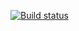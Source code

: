 [![Build status](https://ci.appveyor.com/api/projects/status/i4j2rvd9cgib5tu4?svg=true)](https://ci.appveyor.com/project/molottva/postmanecho)